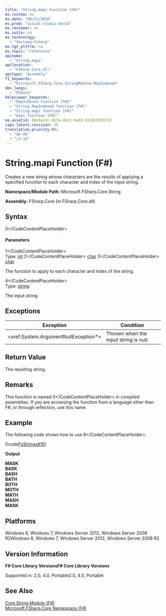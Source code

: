 ```yaml
---
title: "String.mapi Function (F#)"
ms.custom: na
ms.date: "09/22/2016"
ms.prod: "visual-studio-dev14"
ms.reviewer: na
ms.suite: na
ms.technology: 
  - "devlang-fsharp"
ms.tgt_pltfrm: na
ms.topic: "reference"
apiname: 
  - "String.mapi"
apilocation: 
  - "FSharp.Core.dll"
apitype: "Assembly"
f1_keywords: 
  - "Microsoft.FSharp.Core.StringModule.MapIndexed"
dev_langs: 
  - "FSharp"
helpviewer_keywords: 
  - "MapIndexed function [F#]"
  - "String.MapIndexed function [F#]"
  - "String.mapi function [F#]"
  - "mapi function [F#]"
ms.assetid: 08e0ae3c-dbfa-4bc2-9e02-91c023105f2d
caps.latest.revision: 25
translation.priority.ht: 
  - "de-de"
  - "ja-jp"
---
```

# String.mapi Function (F#)
Creates a new string whose characters are the results of applying a specified function to each character and index of the input string.  
  
 **Namespace/Module Path:** Microsoft.FSharp.Core.String  
  
 **Assembly:** FSharp.Core (in FSharp.Core.dll)  
  
## Syntax  
  
<CodeContentPlaceHolder>0\</CodeContentPlaceHolder>  
#### Parameters  
 <CodeContentPlaceHolder>1\</CodeContentPlaceHolder>  
 Type: [int](../vs140/core.int-type-abbreviation--fsharp-.md) <CodeContentPlaceHolder>2\</CodeContentPlaceHolder> [char](../vs140/core.char-type-abbreviation--fsharp-.md) <CodeContentPlaceHolder>3\</CodeContentPlaceHolder> [char](../vs140/core.char-type-abbreviation--fsharp-.md)  
  
 The function to apply to each character and index of the string.  
  
 <CodeContentPlaceHolder>4\</CodeContentPlaceHolder>  
 Type: [string](../vs140/core.string-type-abbreviation--fsharp-.md)  
  
 The input string.  
  
## Exceptions  
  
|Exception|Condition|  
|---------------|---------------|  
|\<xref:System.ArgumentNullException*>|Thrown when the input string is null.|  
  
## Return Value  
 The resulting string.  
  
## Remarks  
 This function is named <CodeContentPlaceHolder>5\</CodeContentPlaceHolder> in compiled assemblies. If you are accessing the function from a language other than F#, or through reflection, use this name.  
  
## Example  
 The following code shows how to use <CodeContentPlaceHolder>6\</CodeContentPlaceHolder>.  
  
 [!code[FsStrings#10](../vs140/codesnippet/FSharp/string.mapi-function--fsharp-_1.fs)]  
  
 **Output**  
  
 **MASK**  
**BASK**  
**BASH**  
**BATH**  
**BOTH**  
**MOTH**  
**MATH**  
**MASH**  
**MASK**   
## Platforms  
 Windows 8, Windows 7, Windows Server 2012, Windows Server 2008 R2Windows 8, Windows 7, Windows Server 2012, Windows Server 2008 R2  
  
## Version Information  
 **F# Core Library VersionsF# Core Library Versions**  
  
 Supported in: 2.0, 4.0, Portable2.0, 4.0, Portable  
  
## See Also  
 [Core.String Module (F#)](../vs140/core.string-module--fsharp-.md)   
 [Microsoft.FSharp.Core Namespace (F#)](../vs140/microsoft.fsharp.core-namespace--fsharp-.md)